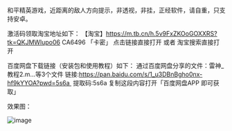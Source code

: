 和平精英游戏，近距离的敌人方向提示，非透视，非挂，正经软件，请自重，只支持安卓。

激活码领取淘宝地址如下：
【淘宝】https://m.tb.cn/h.5v9FxZKOoGOXXRS?tk=QKJMWlupo06 CA6496 「卡密」
点击链接直接打开 或者 淘宝搜索直接打开

百度网盘下载链接（安装包和使用教程）如下：
通过百度网盘分享的文件：雷神_教程2.m…等3个文件
链接:https://pan.baidu.com/s/1_u3DBnBgho0nx-hf9kYYOA?pwd=5s6a 
提取码:5s6a
复制这段内容打开「百度网盘APP 即可获取」

效果图：

![image](https://github.com/joken5/pubg_closedistance/blob/main/%E6%95%88%E6%9E%9C%E5%9B%BE2.jpg)
